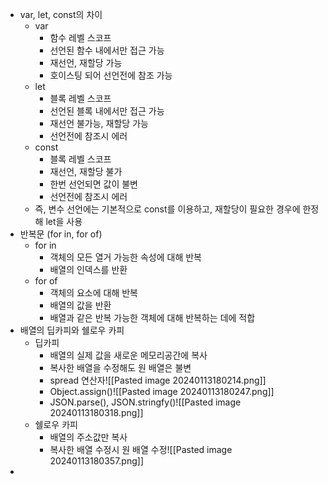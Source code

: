 - var, let, const의 차이
	- var
		- 함수 레벨 스코프
		- 선언된 함수 내에서만 접근 가능
		- 재선언, 재할당 가능
		- 호이스팅 되어 선언전에 참조 가능
	- let
		- 블록 레벨 스코프
		- 선언된 블록 내에서만 접근 가능
		- 재선언 불가능, 재할당 가능
		- 선언전에 참조시 에러
	- const
		- 블록 레벨 스코프
		- 재선언, 재할당 불가
		- 한번 선언되면 값이 불변
		- 선언전에 참조시 에러
	- 즉, 변수 선언에는 기본적으로 const를 이용하고, 재할당이 필요한 경우에 한정해 let을 사용
- 반복문 (for in, for of)
	- for in
		- 객체의 모든 열거 가능한 속성에 대해 반복
		- 배열의 인덱스를 반환
	- for of
		- 객체의 요소에 대해 반복
		- 배열의 값을 반환
		- 배열과 같은 반복 가능한 객체에 대해 반복하는 데에 적합
- 배열의 딥카피와 쉘로우 카피
	- 딥카피
		- 배열의 실제 값을 새로운 메모리공간에 복사
		- 복사한 배열을 수정해도 원 배열은 불변
		- spread 연산자![[Pasted image 20240113180214.png]]
		- Object.assign()![[Pasted image 20240113180247.png]]
		- JSON.parse(), JSON.stringfy()![[Pasted image 20240113180318.png]]
	- 쉘로우 카피
		- 배열의 주소값만 복사
		- 복사한 배열 수정시 원 배열 수정![[Pasted image 20240113180357.png]]
- 